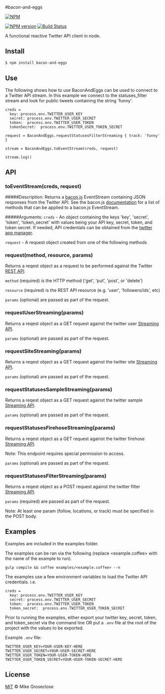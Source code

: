 #bacon-and-eggs

[![NPM](https://nodei.co/npm/bacon-and-eggs.png)](https://nodei.co/npm/bacon-and-eggs/)

[![NPM version][npm-image]][npm-url] [![Build Status][travis-image]][travis-url]

A functional reactive Twitter API client in node.

## Install

```bash
$ npm install bacon-and-eggs
```

## Use
The following shows how to use BaconAndEggs can be used to connect to a Twitter API stream.
In this example we connect to the statuses_filter stream and look for public tweets containing the string 'funny'.

```
creds =
  key: process.env.TWITTER_USER_KEY
  secret: process.env.TWITTER_USER_SECRET
  token:  process.env.TWITTER_USER_TOKEN
  tokenSecret:  process.env.TWITTER_USER_TOKEN_SECRET

request = BaconAndEggs.requestStatusesFilterStreaming { track: 'funny' }

stream = BaconAndEggs.toEventStream(creds, request)

stream.log()
```

## API

### toEventStream(creds, request)
#####Description:
Returns a [bacon.js](http://baconjs.github.io/) EventStream containing JSON responses from the Twitter API.
See the bacon.js [documentation](https://github.com/baconjs/bacon.js/#common-methods-in-eventstreams-and-properties) for a list of methods that can be applied to a bacon.js EventStream.


#####Arguments:
``` creds ``` -
An object containing the keys 'key', 'secret', 'token', 'token_secret' with values being your API key, secret, token, and token secret.
If needed, API credentials can be obtained from the [twitter app manager](https://apps.twitter.com/app/new).

``` request ``` -
A request object created from one of the following methods

### request(method, resource, params)
Returns a reqest object as a request to be performed against the Twitter [REST API](https://dev.twitter.com/docs/api/1.1).

``` method ``` (required) is the HTTP method ('get', 'put', 'post', or 'delete')

``` resource ``` (required) is the REST API resource (e.g. 'user', 'followers/ids', etc)

``` params ``` (optional) are passed as part of the request.

### requestUserStreaming(params)
Returns a reqest object as a GET request against the twitter user [Streaming API](https://dev.twitter.com/docs/api/1.1/get/user).

``` params ``` (optional) are passed as part of the request.

### requestSiteStreaming(params)
Returns a reqest object as a GET request against the twitter site [Streaming API](https://dev.twitter.com/docs/api/1.1/get/site).

``` params ``` (optional) are passed as part of the request.

### requestStatusesSampleStreaming(params)
Returns a reqest object as a GET request against the twitter sample [Streaming API](https://dev.twitter.com/docs/api/1.1/get/statuses/sample).

``` params ``` (optional) are passed as part of the request.

### requestStatusesFirehoseStreaming(params)
Returns a reqest object as a GET request against the twitter firehose [Streaming API](https://dev.twitter.com/docs/api/1.1/get/statuses/firehose).

Note: This endpoint requires special permission to access.

``` params ``` (optional) are passed as part of the request.

### requestStatusesFilterStreaming(params)
Returns a reqest object as a POST request against the twitter filter [Streaming API](https://dev.twitter.com/docs/api/1.1/post/statuses/filter).

``` params ``` (required) are passed as part of the request.

Note: At least one param (follow, locations, or track) must be specified in the POST body.


## Examples
Examples are included in the examples folder.

The examples can be ran via the following (replace <example.coffee> with the name of the example to run).

```
gulp compile && coffee examples/<example.coffee> --n
```

The examples use a few environment variables to load the Twitter API credentials. i.e.
```
creds =
  key: process.env.TWITTER_USER_KEY
  secret: process.env.TWITTER_USER_SECRET
  token:  process.env.TWITTER_USER_TOKEN
  token_secret:  process.env.TWITTER_USER_TOKEN_SECRET
```

Prior to running the examples, either export your twitter key, secret, token, and token_secret via the command line OR
put a ``` .env ``` file at the root of the project with the values to be exported.

Example ``` .env ``` file:
```
TWITTER_USER_KEY=YOUR-USER-KEY-HERE
TWITTER_USER_SECRET=YOUR-USER-SECRET-HERE
TWITTER_USER_TOKEN=YOUR-USER-TOKEN-HERE
TWITTER_USER_TOKEN_SECRET=YOUR-USER-TOKEN-SECRET-HERE
```

## License

[MIT](http://opensource.org/licenses/MIT) © Mike Groseclose

[npm-url]: https://npmjs.org/package/bacon-and-eggs
[npm-image]: https://badge.fury.io/js/bacon-and-eggs.png

[travis-url]: http://travis-ci.org/mikegroseclose/bacon-and-eggs
[travis-image]: https://secure.travis-ci.org/mikegroseclose/bacon-and-eggs.png?branch=master
